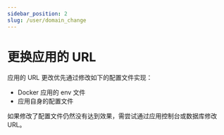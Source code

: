 ```yaml
---
sidebar_position: 2
slug: /user/domain_change
---
```


# 更换应用的 URL

应用的 URL 更改优先通过修改如下的配置文件实现：

* Docker 应用的 env 文件
* 应用自身的配置文件

如果修改了配置文件仍然没有达到效果，需尝试通过应用控制台或数据库修改 URL。





